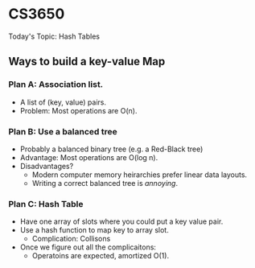 
# CS3650

Today's Topic: Hash Tables

## Ways to build a key-value Map

### Plan A: Association list.

 - A list of (key, value) pairs.
 - Problem: Most operations are O(n).

### Plan B: Use a balanced tree

 - Probably a balanced binary tree (e.g. a Red-Black tree)
 - Advantage: Most operations are O(log n).
 - Disadvantages?
   - Modern computer memory heirarchies prefer linear
     data layouts.
   - Writing a correct balanced tree is *annoying*.

### Plan C: Hash Table

 - Have one array of slots where you could put a key value pair.
 - Use a hash function to map key to array slot.
   - Complication: Collisons 
 - Once we figure out all the complicaitons:
   - Operatoins are expected, amortized O(1).









